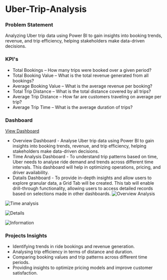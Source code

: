 # Uber-Trip-Analysis
### Problem Statement
Analyzing Uber trip data using Power BI to gain insights into booking trends, revenue, and trip efficiency, helping stakeholders make data-driven decisions.
### KPI's
* Total Bookings – How many trips were booked over a given period?
*	Total Booking Value – What is the total revenue generated from all bookings?
*	Average Booking Value – What is the average revenue per booking?
*	Total Trip Distance – What is the total distance covered by all trips?
*	Average Trip Distance – How far are customers traveling on average per trip?
*	Average Trip Time – What is the average duration of trips?
### Dashboard
<a href = "https://github.com/Rachana1649/Uber-Trip-Analysis/blob/main/Uber%20data%20Analysis.pbix"> View Dashboard </a>

* Overview Dashboard - Analyse Uber trip data using Power BI to gain insights into booking trends, revenue, and trip efficiency, helping 
  stakeholders make data-driven decisions.
* Time Analysis Dashboard -  To understand trip patterns based on time, Uber needs to analyse ride demand and trends across different time 
  intervals. This dashboard will help in optimizing operations, pricing, and driver availability.
* Datails Dashboard - To provide in-depth insights and allow users to explore granular data, a Grid Tab will be created. This tab will 
  enable drill-through functionality, allowing users to access detailed records based on selections made in other dashboards.
![Overview Analysis](https://github.com/user-attachments/assets/9b4e59ca-33c9-4338-99e2-2d1e84a2156f)

![Time analysis](https://github.com/user-attachments/assets/766caf74-d6d5-4252-93dc-c64db4f4e863)

![Details](https://github.com/user-attachments/assets/829b6688-8adb-49e0-a192-7a758fb039e5)

![Information](https://github.com/user-attachments/assets/4d4e6f05-db44-4373-93fe-a57b22920d68)

### Projects Insights

* Identifying trends in ride bookings and revenue generation.
* Analysing trip efficiency in terms of distance and duration.
* Comparing booking values and trip patterns across different time periods.
* Providing insights to optimize pricing models and improve customer satisfaction.


